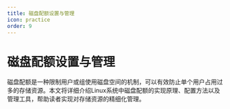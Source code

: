 ```yaml
---
title: 磁盘配额设置与管理
icon: practice
order: 9
---
```


# 磁盘配额设置与管理

磁盘配额是一种限制用户或组使用磁盘空间的机制，可以有效防止单个用户占用过多的存储资源。本文将详细介绍Linux系统中磁盘配额的实现原理、配置方法以及管理工具，帮助读者实现对存储资源的精细化管理。
